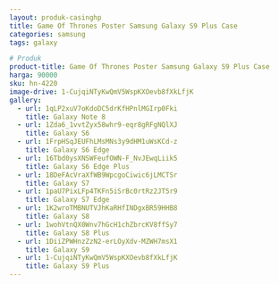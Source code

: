 ```yaml
---
layout: produk-casinghp
title: Game Of Thrones Poster Samsung Galaxy S9 Plus Case
categories: samsung
tags: galaxy

# Produk
product-title: Game Of Thrones Poster Samsung Galaxy S9 Plus Case
harga: 90000
sku: hn-4220
image-drive: 1-CujqiNTyKwQmV5WspKXOevb8fXkLfjK
gallery:
  - url: 1qLP2xuV7oKdoDC5drKfHPnlMGIrp0Fki
    title: Galaxy Note 8
  - url: 1Zda6_1vvtZyx58whr9-eqr8gRFgNQlXJ
    title: Galaxy S6
  - url: 1FrpHSqJEUFhLMsMNs3y9dHM1uWsKCd-z
    title: Galaxy S6 Edge
  - url: 16Tbd0ysXNSWFeufOWN-F_NvJEwqLiik5
    title: Galaxy S6 Edge Plus
  - url: 18DeFAcVraXfWB9WpcgoCiwic6jLMCTSr
    title: Galaxy S7
  - url: 1paU7PixLFp4TKFn5iSrBc0rtRz2JT5r9
    title: Galaxy S7 Edge
  - url: 1K2wroTMBNUTVJhKaRHfINDgxBR59HHB8
    title: Galaxy S8
  - url: 1wohVtnQX0Wnv7hGcH1chZbrcKV8ffSy7
    title: Galaxy S8 Plus
  - url: 1DiiZPWHnzZzN2-erLOyXdv-MZWH7msX1
    title: Galaxy S9
  - url: 1-CujqiNTyKwQmV5WspKXOevb8fXkLfjK
    title: Galaxy S9 Plus
---
```

